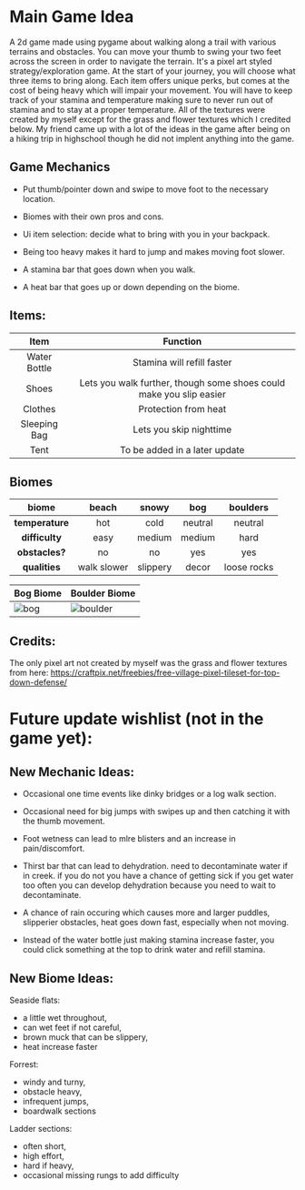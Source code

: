 # **Main Game Idea**
A 2d game made using pygame about walking along a trail with various terrains and obstacles. You can move your thumb to swing your two feet across the screen in order to navigate the terrain. It's a pixel art styled strategy/exploration game. At the start of your journey, you will choose what three items to bring along. Each item offers unique perks, but comes at the cost of being heavy which will impair your movement. You will have to keep track of your stamina and temperature making sure to never run out of stamina and to stay at a proper temperature. All of the textures were created by myself except for the grass and flower textures which I credited below. My friend came up with a lot of the ideas in the game after being on a hiking trip in highschool though he did not implent anything into the game.


## **Game Mechanics**
- Put thumb/pointer down and swipe to move foot to the necessary location.

- Biomes with their own pros and cons.

- Ui item selection: decide what to bring with you in your backpack.

- Being too heavy makes it hard to jump and makes moving foot slower.

- A stamina bar that goes down when you walk.
  
- A heat bar that goes up or down depending on the biome.

## Items:

| Item            | Function                                                                                               |
|:---------------:|:------------------------------------------------------------------------------------------------------:|
| Water Bottle    | Stamina will refill faster <br>                                                                        |
| Shoes           | Lets you walk further, though some shoes could make you slip easier                                    |
| Clothes         | Protection from heat                                                                                   |
| Sleeping Bag    | Lets you skip nighttime                                                                                |
| Tent            | To be added in a later update                                                                          |


## Biomes

| biome          | beach      | snowy      | bog        | boulders   |
|:--------------:|:----------:|:----------:|:----------:|:----------:|
| **temperature**| hot        | cold       | neutral    | neutral    |
| **difficulty** | easy       | medium     | medium     | hard       |
| **obstacles?** | no         | no         | yes        | yes        |
| **qualities**  | walk slower| slippery   | decor      | loose rocks|


| Bog Biome      | Boulder Biome  |
|-----------------|----------------|
| ![bog](https://github.com/user-attachments/assets/36538487-b0f1-410c-b7db-706751faddec) | ![boulder](https://github.com/user-attachments/assets/818c54c1-4843-4f94-9556-c3c1a8cc92f3)|

## Credits:
The only pixel art not created by myself was the grass and flower textures from here:
https://craftpix.net/freebies/free-village-pixel-tileset-for-top-down-defense/

# Future update wishlist (not in the game yet):

## New Mechanic Ideas:
- Occasional one time events like dinky bridges or a log walk section.
  
- Occasional need for big jumps with swipes up and then catching it with the thumb movement.
  
- Foot wetness can lead to mlre blisters and an increase in pain/discomfort.
  
- Thirst bar that can lead to dehydration. need to decontaminate water if in creek. if you do not you have a chance of getting sick if you get water too often you can develop dehydration because you need to wait to decontaminate.
  
- A chance of rain occuring which causes more and larger puddles, slipperier obstacles, heat goes down fast, especially when not moving.
  
- Instead of the water bottle just making stamina increase faster, you could click something at the top to drink water and refill stamina.


## New Biome Ideas:
Seaside flats: 
- a little wet throughout, 
- can wet feet if not careful, 
- brown muck that can be slippery, 
- heat increase faster

Forrest: 
- windy and turny, 
- obstacle heavy, 
- infrequent jumps, 
- boardwalk sections

Ladder sections: 
- often short, 
- high effort, 
- hard if heavy, 
- occasional missing rungs to add difficulty
